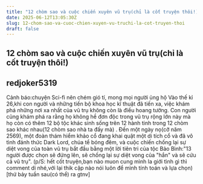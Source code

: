 ```yaml
---
title: "12 chòm sao và cuộc chiến xuyên vũ trụ(chỉ là cốt truyện thôi!)"
date: 2025-06-12T13:05:30Z
slug: 12-chom-sao-va-cuoc-chien-xuyen-vu-truchi-la-cot-truyen-thoi
draft: false
---
```


## 12 chòm sao và cuộc chiến xuyên vũ trụ(chỉ là cốt truyện thôi!)

## redjoker5319

Cảnh báo:chuyện Sci-fi nên chém gió tí, mong mọi người ủng hộ
Vào thế kỉ 26,khi con người và những tiến bộ khoa học kĩ thuật đã tiến xa, việc khám phá những nơi xa nhất của vũ trụ không còn là điều hoang tưởng. Con người cũng khám phá ra rằng họ không hề đơn độc trong vũ trụ rộng lớn này mà họ còn có thêm 12 bộ tộc khác sinh sống trên 12 hành tinh trong 12 chòm sao khác nhau(12 chòm sao nhà ta đấy mà) . Đến một ngày nọ(cỡ năm 2569), một đoàn thám hiểm khảo cổ đang khai quật một di tích cổ và đã vô tình đánh thức Dark Lord, chúa tể bóng đêm, và cuộc chiến chống lại sự diệt vong của toàn vũ trụ bắt đầu bằng một lời tiên tri của tộc Bảo Bình:"13 người được chọn sẽ đứng lên, sẽ chống lại sự diệt vong của "hắn" và sẽ cứu cả vũ trụ".
(p/S: hết cốt truyện,bạn nào muon cung mình la giới tình gì thì comment di nhé,với lại thik cặp nào nói luôn để mình tính toán và lựa chọn)
[thứ bảy tuần sau(có thể) ra gtnv]